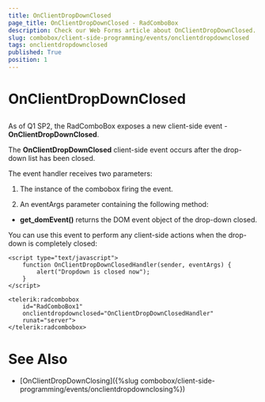 ```yaml
---
title: OnClientDropDownClosed
page_title: OnClientDropDownClosed - RadComboBox
description: Check our Web Forms article about OnClientDropDownClosed.
slug: combobox/client-side-programming/events/onclientdropdownclosed
tags: onclientdropdownclosed
published: True
position: 1
---
```


# OnClientDropDownClosed



## 

As of Q1 SP2, the RadComboBox exposes a new client-side event - **OnClientDropDownClosed**.

The **OnClientDropDownClosed** client-side event occurs after the drop-down list has been closed.

The event handler receives two parameters:

1. The instance of the combobox firing the event.

1. An eventArgs parameter containing the following method:

* **get_domEvent()** returns the DOM event object of the drop-down closed.

You can use this event to perform any client-side actions when the drop-down is completely closed:

````ASPNET
<script type="text/javascript">
	function OnClientDropDownClosedHandler(sender, eventArgs) {
		alert("Dropdown is closed now");
	}
</script>

<telerik:radcombobox 
	id="RadComboBox1" 
	onclientdropdownclosed="OnClientDropDownClosedHandler"
	runat="server">
</telerik:radcombobox>
````



# See Also

 * [OnClientDropDownClosing]({%slug combobox/client-side-programming/events/onclientdropdownclosing%})
